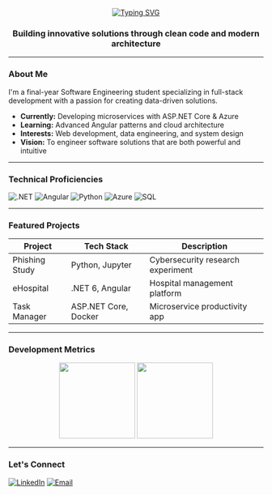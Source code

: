 <p align="center">
  <a href="https://git.io/typing-svg">
    <img src="https://readme-typing-svg.demolab.com?font=Roboto+Condensed&weight=700&size=32&duration=2800&pause=1000&color=000000&center=true&vCenter=true&width=800&height=100&lines=Hello%2C+I'm+Lana+Mustafic;Aspiring+Full-Stack+Developer" alt="Typing SVG" />
  </a>
</p>

<h3 align="center">Building innovative solutions through clean code and modern architecture</h3>

---

### About Me
I'm a final-year Software Engineering student specializing in full-stack development with a passion for creating data-driven solutions.

- **Currently:** Developing microservices with ASP.NET Core & Azure
- **Learning:** Advanced Angular patterns and cloud architecture
- **Interests:** Web development, data engineering, and system design
- **Vision:** To engineer software solutions that are both powerful and intuitive

---

### Technical Proficiencies
![.NET](https://img.shields.io/badge/.NET-512BD4?style=flat&logo=.net&logoColor=white) ![Angular](https://img.shields.io/badge/Angular-DD0031?style=flat&logo=angular&logoColor=white) ![Python](https://img.shields.io/badge/Python-3776AB?style=flat&logo=python&logoColor=white) ![Azure](https://img.shields.io/badge/Azure-0089D6?style=flat&logo=microsoft-azure&logoColor=white) ![SQL](https://img.shields.io/badge/SQL-CC2927?style=flat&logo=microsoft-sql-server&logoColor=white)

---

### Featured Projects

| Project | Tech Stack | Description |
|---------|------------|-------------|
| Phishing Study | Python, Jupyter | Cybersecurity research experiment |
| eHospital | .NET 6, Angular | Hospital management platform |
| Task Manager | ASP.NET Core, Docker | Microservice productivity app |

---

### Development Metrics
<div align="center">
  <img height="150" src="https://github-readme-stats.vercel.app/api/top-langs/?username=lana-mustafic&layout=compact&hide_border=true&title_color=2563EB&text_color=000000&bg_color=ffffff" />
  <img height="150" src="https://github-readme-streak-stats.herokuapp.com/?user=lana-mustafic&stroke=000000&background=ffffff&currStreakNum=2563EB&sideNums=000000&currStreakLabel=2563EB&sideLabels=000000&fire=2563EB" />
</div>

---

### Let's Connect
[![LinkedIn](https://img.shields.io/badge/LinkedIn-0A66C2?style=for-the-badge&logo=linkedin&logoColor=white)](https://linkedin.com/in/lana-mustafic)
[![Email](https://img.shields.io/badge/Email-EA4335?style=for-the-badge&logo=gmail&logoColor=white)](mailto:llanamustafic@gmail.com)
